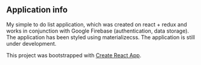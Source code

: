 ## Application info

My simple to do list application, which was created on react + redux and works in conjunction with Google Firebase (authentication, data storage). The application has been styled using materializecss. The application is still under development.

This project was bootstrapped with [Create React App](https://github.com/facebook/create-react-app).